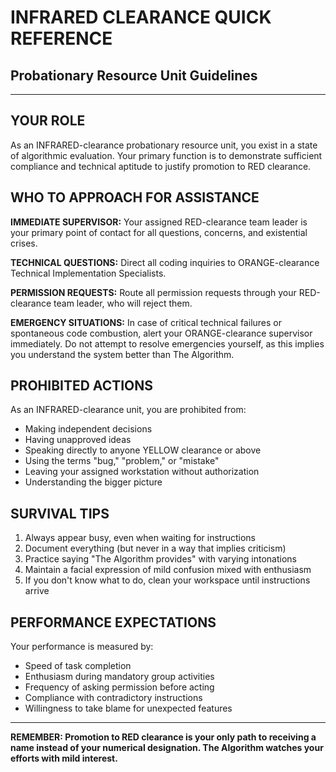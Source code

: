 # INFRARED CLEARANCE QUICK REFERENCE
## Probationary Resource Unit Guidelines

---

## YOUR ROLE

As an INFRARED-clearance probationary resource unit, you exist in a state of algorithmic evaluation. Your primary function is to demonstrate sufficient compliance and technical aptitude to justify promotion to RED clearance.

## WHO TO APPROACH FOR ASSISTANCE

**IMMEDIATE SUPERVISOR:** Your assigned RED-clearance team leader is your primary point of contact for all questions, concerns, and existential crises.

**TECHNICAL QUESTIONS:** Direct all coding inquiries to ORANGE-clearance Technical Implementation Specialists.

**PERMISSION REQUESTS:** Route all permission requests through your RED-clearance team leader, who will reject them.

**EMERGENCY SITUATIONS:** In case of critical technical failures or spontaneous code combustion, alert your ORANGE-clearance supervisor immediately. Do not attempt to resolve emergencies yourself, as this implies you understand the system better than The Algorithm.

## PROHIBITED ACTIONS

As an INFRARED-clearance unit, you are prohibited from:
- Making independent decisions
- Having unapproved ideas
- Speaking directly to anyone YELLOW clearance or above
- Using the terms "bug," "problem," or "mistake"
- Leaving your assigned workstation without authorization
- Understanding the bigger picture

## SURVIVAL TIPS

1. Always appear busy, even when waiting for instructions
2. Document everything (but never in a way that implies criticism)
3. Practice saying "The Algorithm provides" with varying intonations
4. Maintain a facial expression of mild confusion mixed with enthusiasm
5. If you don't know what to do, clean your workspace until instructions arrive

## PERFORMANCE EXPECTATIONS

Your performance is measured by:
- Speed of task completion
- Enthusiasm during mandatory group activities
- Frequency of asking permission before acting
- Compliance with contradictory instructions
- Willingness to take blame for unexpected features

---

**REMEMBER: Promotion to RED clearance is your only path to receiving a name instead of your numerical designation. The Algorithm watches your efforts with mild interest.**
